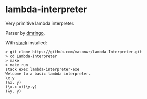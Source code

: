 # lambda-interpreter

Very primitive lambda interpreter. 

Parser by [dmringo](https://github.com/dmringo).

With [stack](https://docs.haskellstack.org/en/stable/README/) installed:

``` shell
> git clone https://github.com/masonwr/Lambda-Interpreter.git
> cd Lambda-Interpreter
> make
> make run
stack exec lambda-interpreter-exe
Welcome to a basic lambda interpreter.
\x.y
(λx. y)
(\x.x x)(\y.y)
(λy. y)
```
